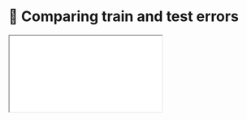 # 📰 Comparing train and test errors

<iframe src="../slides/index.html?file=../slides/learning_validation_curves.md#p1"/>
